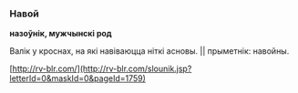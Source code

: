 ### Навой
**назоўнік, мужчынскі род**

Валік у кроснах, на які навіваюцца ніткі асновы. || прыметнік: навойны.

<a rel="author">[http://rv-blr.com/](http://rv-blr.com/slounik.jsp?letterId=0&maskId=0&pageId=1759)</a>
